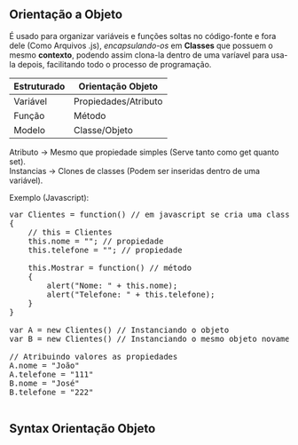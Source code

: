 ## Orientação a Objeto

É usado para organizar variáveis e funções soltas no código-fonte e fora dele (Como Arquivos .js), *encapsulando-os* em **Classes** que possuem o mesmo **contexto**, podendo assim clona-la dentro de uma varíavel para usa-la depois, facilitando todo o processo de programação.

Estruturado | Orientação Objeto
--- | ---
Variável | Propiedades/Atributo
Função | Método
Modelo | Classe/Objeto

Atributo -> Mesmo que propiedade simples (Serve tanto como get quanto set).<br>
Instancias -> Clones de classes (Podem ser inseridas dentro de uma variável).<br>

Exemplo (Javascript):

<pre>
var Clientes = function() // em javascript se cria uma classe usando o comando function dessa forma.
{
    // this = Clientes
    this.nome = ""; // propiedade
    this.telefone = ""; // propiedade
    
    this.Mostrar = function() // método
    {
        alert("Nome: " + this.nome);
        alert("Telefone: " + this.telefone);
    }
}

var A = new Clientes() // Instanciando o objeto
var B = new Clientes() // Instanciando o mesmo objeto novamente, porem outra variavel

// Atribuindo valores as propiedades
A.nome = "João"
A.telefone = "111"
B.nome = "José"
B.telefone = "222"

</pre>
## Syntax Orientação Objeto

